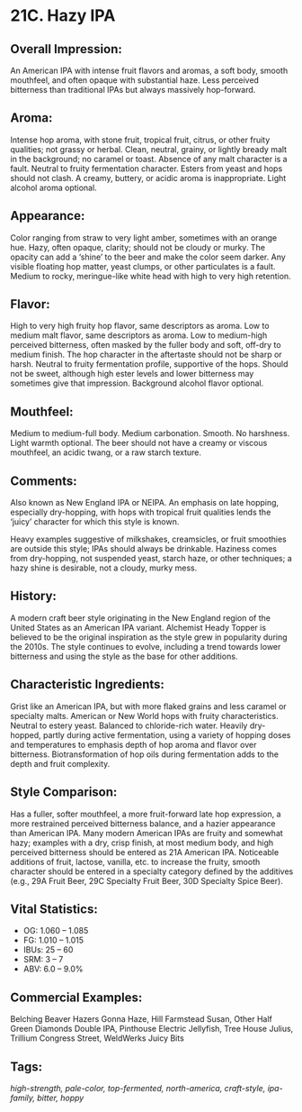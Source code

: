 # 21C. Hazy IPA

## Overall Impression: 

An American IPA with intense fruit flavors and aromas, a soft body, smooth mouthfeel, and often opaque with substantial haze. Less perceived bitterness than traditional IPAs but always massively hop-forward. 

## Aroma: 

Intense hop aroma, with stone fruit, tropical fruit, citrus, or other fruity qualities; not grassy or herbal. Clean, neutral, grainy, or lightly bready malt in the background; no caramel or toast. Absence of any malt character is a fault. Neutral to fruity fermentation character. Esters from yeast and hops should not clash. A creamy, buttery, or acidic aroma is inappropriate. Light alcohol aroma optional.

## Appearance: 

Color ranging from straw to very light amber, sometimes with an orange hue. Hazy, often opaque, clarity; should not be cloudy or murky. The opacity can add a ‘shine’ to the beer and make the color seem darker. Any visible floating hop matter, yeast clumps, or other particulates is a fault. Medium to rocky, meringue-like white head with high to very high retention.

## Flavor: 

High to very high fruity hop flavor, same descriptors as aroma. Low to medium malt flavor, same descriptors as aroma. Low to medium-high perceived bitterness, often masked by the fuller body and soft, off-dry to medium finish. The hop character in the aftertaste should not be sharp or harsh. Neutral to fruity fermentation profile, supportive of the hops. Should not be sweet, although high ester levels and lower bitterness may sometimes give that impression. Background alcohol flavor optional.

## Mouthfeel: 

Medium to medium-full body. Medium carbonation. Smooth. No harshness. Light warmth optional. The beer should not have a creamy or viscous mouthfeel, an acidic twang, or a raw starch texture.

## Comments: 

Also known as New England IPA or NEIPA. An emphasis on late hopping, especially dry-hopping, with hops with tropical fruit qualities lends the ‘juicy’ character for which this style is known.

Heavy examples suggestive of milkshakes, creamsicles, or fruit smoothies are outside this style; IPAs should always be drinkable. Haziness comes from dry-hopping, not suspended yeast, starch haze, or other techniques; a hazy shine is desirable, not a cloudy, murky mess. 

## History: 

A modern craft beer style originating in the New England region of the United States as an American IPA variant. Alchemist Heady Topper is believed to be the original inspiration as the style grew in popularity during the 2010s. The style continues to evolve, including a trend towards lower bitterness and using the style as the base for other additions.

## Characteristic Ingredients: 

Grist like an American IPA, but with more flaked grains and less caramel or specialty malts. American or New World hops with fruity characteristics. Neutral to estery yeast. Balanced to chloride-rich water. Heavily dry-hopped, partly during active fermentation, using a variety of hopping doses and temperatures to emphasis depth of hop aroma and flavor over bitterness. Biotransformation of hop oils during fermentation adds to the depth and fruit complexity.

## Style Comparison: 

Has a fuller, softer mouthfeel, a more fruit-forward late hop expression, a more restrained perceived bitterness balance, and a hazier appearance than American IPA. Many modern American IPAs are fruity and somewhat hazy; examples with a dry, crisp finish, at most medium body, and high perceived bitterness should be entered as 21A American IPA. Noticeable additions of fruit, lactose, vanilla, etc. to increase the fruity, smooth character should be entered in a specialty category defined by the additives (e.g., 29A Fruit Beer, 29C Specialty Fruit Beer, 30D Specialty Spice Beer).

## Vital Statistics:	

- OG:	1.060 – 1.085
- FG:	1.010 – 1.015
- IBUs:	25 – 60	
- SRM:	3 – 7
- ABV:	6.0 – 9.0%

## Commercial Examples: 

Belching Beaver Hazers Gonna Haze, Hill Farmstead Susan, Other Half Green Diamonds Double IPA, Pinthouse Electric Jellyfish, Tree House Julius, Trillium Congress Street, WeldWerks Juicy Bits

## Tags: 

_high-strength, pale-color, top-fermented, north-america, craft-style, ipa-family, bitter, hoppy_
